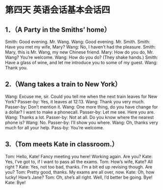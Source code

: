 # 第四天  英语会话基本会话四

## 1．（A Party in the Smiths’ home）

Smith: Good evening. Mr. Wang.
Wang: Good evening. Mr. Smith.
Smith: Have you met my wife, Mary?
Wang: No, I haven’t had the pleasure.
Smith: Mary, this is Mr. Wang, my new Chinese friend.
Mary: How do you do, Mr. Wang? You’re welcome.
Wang: How do you do?
(They shake hands.)
Smith: Have a glass of wine, and let me introduce you to some of my guest.
Wang: Thank you.

## 2.（Wang takes a train to New York）

Wang: Excuse me, sir. Could you tell me when the next train leaves for New York?
Passer-by: Yes, it leaves at 12:13.
Wang: Thank you very much.
Passer-by: Don’t mention it.
Wang: One more thing, do you have change for a dollar? I want to make a phonecall.
Passer-by: Let me see. Here you are.
Wang: Thanks a lot.
Passer-by: Not at all. Do you know where the nearest phone is?
Wang: No.
Passer-by: I’ll show you where.
Wang: Oh, thanks very much for all your help.
Pass-by: You’re welcome.

## 3.（Tom meets Kate in classroom.）

Tom: Hello, Kate! Fancy meeting you here! Working again. Are you?
Kate: Yes, I’ve got to, if I want to pass all the exams.
Tom: How’s wife, Kate? All right ?
Kate: Yes, not too bad, thanks. I’m a bit ed up revising though. Are you?
Tom: Pretty good, thanks. My exams are all over, now.
Kate: Oh, how lucky! How’s Jane?
Tom: Oh, she’s all right. Well, I’d better be going. Bye!
Kate: Bye!
